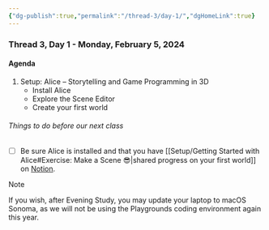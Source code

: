 ```yaml
---
{"dg-publish":true,"permalink":"/thread-3/day-1/","dgHomeLink":true}
---
```


### Thread 3, Day 1 - Monday, February 5, 2024
#### Agenda
1. Setup: Alice – Storytelling and Game Programming in 3D
	- Install Alice
	- Explore the Scene Editor
	- Create your first world

###### Things to do before our next class
- [ ]  Be sure Alice is installed and that you have [[Setup/Getting Started with Alice#Exercise: Make a Scene 😎\|shared progress on your first world]] on [Notion](https://notion.so).

> [!NOTE]
> 
> If you wish, after Evening Study, you may update your laptop to macOS Sonoma, as we will not be using the Playgrounds coding environment again this year.
